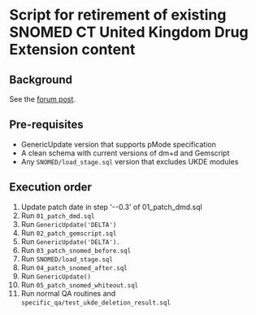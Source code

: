 # Script for retirement of existing SNOMED CT United Kingdom Drug Extension content
## Background
See the [forum post](https://forums.ohdsi.org/t/announcing-the-retirement-of-snomed-ct-uk-drug-extension/20487).

## Pre-requisites
* GenericUpdate version that supports pMode specification
* A clean schema with current versions of dm+d and Gemscript
* Any `SNOMED/load_stage.sql` version that excludes UKDE modules
## Execution order
1. Update patch date in step '--0.3' of 01_patch_dmd.sql
2. Run `01_patch_dmd.sql`
3. Run `GenericUpdate('DELTA')`
4. Run `02_patch_gemscript.sql`
5. Run `GenericUpdate('DELTA').`
6. Run `03_patch_snomed_before.sql`
7. Run `SNOMED/load_stage.sql`
8. Run `04_patch_snomed_after.sql`
9. Run `GenericUpdate()`
10. Run `05_patch_snomed_whiteout.sql`
11. Run normal QA routines and `specific_qa/test_ukde_deletion_result.sql`
